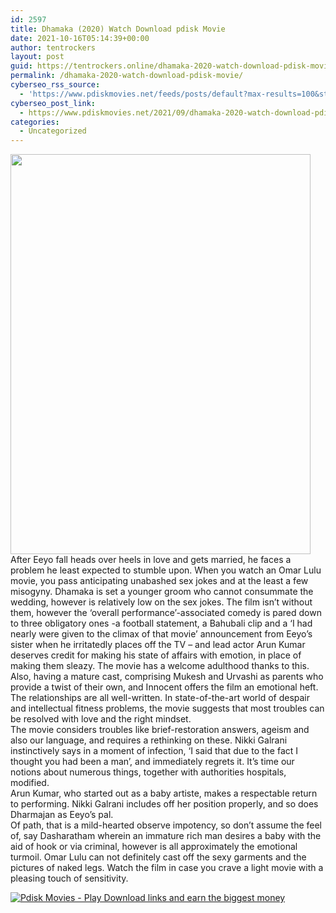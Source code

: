 ```yaml
---
id: 2597
title: Dhamaka (2020) Watch Download pdisk Movie
date: 2021-10-16T05:14:39+00:00
author: tentrockers
layout: post
guid: https://tentrockers.online/dhamaka-2020-watch-download-pdisk-movie/
permalink: /dhamaka-2020-watch-download-pdisk-movie/
cyberseo_rss_source:
  - 'https://www.pdiskmovies.net/feeds/posts/default?max-results=100&start-index=401'
cyberseo_post_link:
  - https://www.pdiskmovies.net/2021/09/dhamaka-2020-watch-download-pdisk-movie.html
categories:
  - Uncategorized
---
```

<div class="separator">
  <a href="https://1.bp.blogspot.com/-73pFU50NucM/YULqYmhC8uI/AAAAAAAAAJs/xDJafHV4wYohTCrkD7FlesxELFgHGI_UQCLcBGAsYHQ/s667/sd.jpg" imageanchor="1"><img loading="lazy" border="0" data-original-height="667" data-original-width="500" height="640" src="https://1.bp.blogspot.com/-73pFU50NucM/YULqYmhC8uI/AAAAAAAAAJs/xDJafHV4wYohTCrkD7FlesxELFgHGI_UQCLcBGAsYHQ/w480-h640/sd.jpg" width="480" /></a>
</div>



<div>
  <div>
    <span>After Eeyo fall heads over heels in love and gets married, he faces a problem he least expected to stumble upon.&nbsp;</span><span>When you watch an Omar Lulu movie, you pass anticipating unabashed sex jokes and at the least a few misogyny. Dhamaka is set a younger groom who cannot consummate the wedding, however is relatively low on the sex jokes. The film isn&#8217;t without them, however the &#8216;overall performance&#8217;-associated comedy is pared down to three obligatory ones -a football statement, a Bahubali clip and a &#8216;I had nearly were given to the climax of that movie&#8217; announcement from Eeyo&#8217;s sister when he irritatedly places off the TV &#8211; and lead actor Arun Kumar deserves credit for making his state of affairs with emotion, in place of making them sleazy. The movie has a welcome adulthood thanks to this.</span>
  </div>
  
  <div>
    <span>Also, having a mature cast, comprising Mukesh and Urvashi as parents who provide a twist of their own, and Innocent offers the film an emotional heft.</span>
  </div>
  
  <div>
    <span>The relationships are all well-written. In state-of-the-art world of despair and intellectual fitness problems, the movie suggests that most troubles can be resolved with love and the right mindset.</span>
  </div>
  
  <div>
    <span>The movie considers troubles like brief-restoration answers, ageism and also our language, and requires a rethinking on these. Nikki Galrani instinctively says in a moment of infection, &#8216;I said that due to the fact I thought you had been a man&#8217;, and immediately regrets it. It&#8217;s time our notions about numerous things, together with authorities hospitals, modified.</span>
  </div>
  
  <div>
    <span>Arun Kumar, who started out as a baby artiste, makes a respectable return to performing. Nikki Galrani includes off her position properly, and so does Dharmajan as Eeyo&#8217;s pal.</span>
  </div>
  
  <div>
    <span>Of path, that is a mild-hearted observe impotency, so don&#8217;t assume the feel of, say Dasharatham wherein an immature rich man desires a baby with the aid of hook or via criminal, however is all approximately the emotional turmoil. Omar Lulu can not definitely cast off the sexy garments and the pictures of naked legs. Watch the film in case you crave a light movie with a pleasing touch of sensitivity.</span>
  </div>
</div>

[![](https://1.bp.blogspot.com/-KJZYdQTn3nw/YS8VdIdXMyI/AAAAAAAAaw4/BR8dsGkpxw0T8C_4G4ALfMA7cP79KN3kwCLcBGAsYHQ/w400-h58/play_download_buttuons-removebg-preview.png "Pdisk Movies - Play Download links and earn the biggest money")](https://kofilink.com/1/bnYybDRsMDAwZmNr?dn=1)